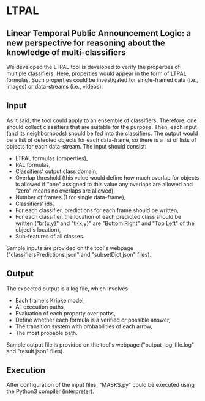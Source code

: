# LTPAL

## Linear Temporal Public Announcement Logic: a new perspective for reasoning about the knowledge of multi-classifiers


We developed the LTPAL tool is developed to verify the properties of multiple classifiers. Here, properties would appear in the form of LTPAL formulas. Such properties could be investigated for single-framed data (i.e., images) or data-streams (i.e., videos). 

## Input

As it said, the tool could apply to an ensemble of classifiers. Therefore, one should collect classifiers that are suitable for the purpose. Then, each input (and its neighborhoods) should be fed into the classifiers. The output would be a list of detected objects for each data-frame, so there is a list of lists of objects for each data-stream. The input should consist:

* LTPAL formulas (properties),
* PAL formulas,
* Classifiers' output class domain,
* Overlap threshold (this value would define how much overlap for objects is allowed if "one" assigned to this value any overlaps are allowed and "zero" means no overlaps are allowed),
* Number of frames (1 for single data-frame),
* Classifiers' ids,
* For each classifier, predictions for each frame should be written,
* For each classifier, the location of each predicted class should be written ("br{x,y}" and "tl{x,y}" are "Bottom Right" and "Top Left" of the object's location), 
* Sub-features of all classes.

Sample inputs are provided on the tool's webpage ("classifiersPredictions.json" and "subsetDict.json" files). 

## Output

The expected output is a log file, which involves:

* Each frame's Kripke model,
* All execution paths,   
* Evaluation of each property over paths,
* Define whether each formula is a verified or possible answer,
* The transition system with probabilities of each arrow,
* The most probable path.

Sample output file is provided on the tool's webpage ("output_log_file.log" and "result.json" files).


## Execution
After configuration of the input files, "MASKS.py" could be executed using the Python3 compiler (interpreter). 